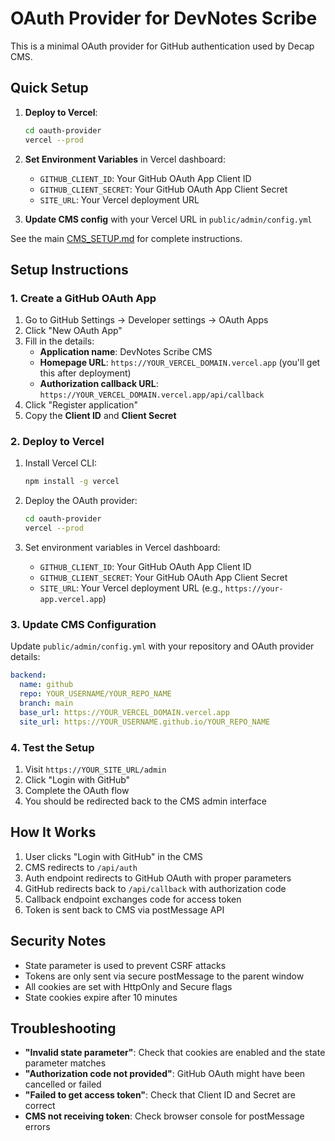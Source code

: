 # OAuth Provider for DevNotes Scribe

This is a minimal OAuth provider for GitHub authentication used by Decap CMS.

## Quick Setup

1. **Deploy to Vercel**:
   ```bash
   cd oauth-provider
   vercel --prod
   ```

2. **Set Environment Variables** in Vercel dashboard:
   - `GITHUB_CLIENT_ID`: Your GitHub OAuth App Client ID
   - `GITHUB_CLIENT_SECRET`: Your GitHub OAuth App Client Secret  
   - `SITE_URL`: Your Vercel deployment URL

3. **Update CMS config** with your Vercel URL in `public/admin/config.yml`

See the main [CMS_SETUP.md](../CMS_SETUP.md) for complete instructions.

## Setup Instructions

### 1. Create a GitHub OAuth App

1. Go to GitHub Settings → Developer settings → OAuth Apps
2. Click "New OAuth App"
3. Fill in the details:
   - **Application name**: DevNotes Scribe CMS
   - **Homepage URL**: `https://YOUR_VERCEL_DOMAIN.vercel.app` (you'll get this after deployment)
   - **Authorization callback URL**: `https://YOUR_VERCEL_DOMAIN.vercel.app/api/callback`
4. Click "Register application"
5. Copy the **Client ID** and **Client Secret**

### 2. Deploy to Vercel

1. Install Vercel CLI:
   ```bash
   npm install -g vercel
   ```

2. Deploy the OAuth provider:
   ```bash
   cd oauth-provider
   vercel --prod
   ```

3. Set environment variables in Vercel dashboard:
   - `GITHUB_CLIENT_ID`: Your GitHub OAuth App Client ID
   - `GITHUB_CLIENT_SECRET`: Your GitHub OAuth App Client Secret
   - `SITE_URL`: Your Vercel deployment URL (e.g., `https://your-app.vercel.app`)

### 3. Update CMS Configuration

Update `public/admin/config.yml` with your repository and OAuth provider details:

```yaml
backend:
  name: github
  repo: YOUR_USERNAME/YOUR_REPO_NAME
  branch: main
  base_url: https://YOUR_VERCEL_DOMAIN.vercel.app
  site_url: https://YOUR_USERNAME.github.io/YOUR_REPO_NAME
```

### 4. Test the Setup

1. Visit `https://YOUR_SITE_URL/admin`
2. Click "Login with GitHub"
3. Complete the OAuth flow
4. You should be redirected back to the CMS admin interface

## How It Works

1. User clicks "Login with GitHub" in the CMS
2. CMS redirects to `/api/auth`
3. Auth endpoint redirects to GitHub OAuth with proper parameters
4. GitHub redirects back to `/api/callback` with authorization code
5. Callback endpoint exchanges code for access token
6. Token is sent back to CMS via postMessage API

## Security Notes

- State parameter is used to prevent CSRF attacks
- Tokens are only sent via secure postMessage to the parent window
- All cookies are set with HttpOnly and Secure flags
- State cookies expire after 10 minutes

## Troubleshooting

- **"Invalid state parameter"**: Check that cookies are enabled and the state parameter matches
- **"Authorization code not provided"**: GitHub OAuth might have been cancelled or failed
- **"Failed to get access token"**: Check that Client ID and Secret are correct
- **CMS not receiving token**: Check browser console for postMessage errors
